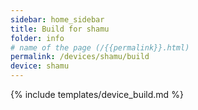 ```yaml
---
sidebar: home_sidebar
title: Build for shamu
folder: info
# name of the page (/{{permalink}}.html)
permalink: /devices/shamu/build
device: shamu
---
```

{% include templates/device_build.md %}
